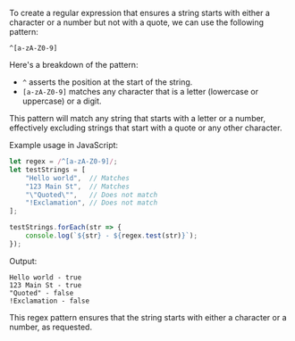 To create a regular expression that ensures a string starts with either a character or a number but not with a quote, we can use the following pattern:

```regex
^[a-zA-Z0-9]
```

Here's a breakdown of the pattern:

- `^` asserts the position at the start of the string.
- `[a-zA-Z0-9]` matches any character that is a letter (lowercase or uppercase) or a digit.

This pattern will match any string that starts with a letter or a number, effectively excluding strings that start with a quote or any other character.

Example usage in JavaScript:

```javascript
let regex = /^[a-zA-Z0-9]/;
let testStrings = [
    "Hello world",  // Matches
    "123 Main St",  // Matches
    "\"Quoted\"",   // Does not match
    "!Exclamation", // Does not match
];

testStrings.forEach(str => {
    console.log(`${str} - ${regex.test(str)}`);
});
```

Output:
```
Hello world - true
123 Main St - true
"Quoted" - false
!Exclamation - false
```

This regex pattern ensures that the string starts with either a character or a number, as requested.